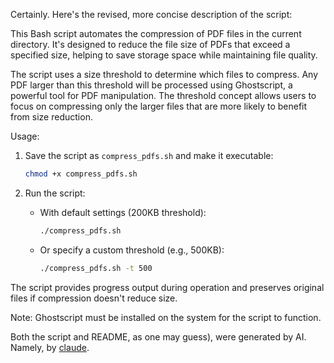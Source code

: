 Certainly. Here's the revised, more concise description of the script:

This Bash script automates the compression of PDF files in the current directory. It's designed to reduce the file size of PDFs that exceed a specified size, helping to save storage space while maintaining file quality.

The script uses a size threshold to determine which files to compress. Any PDF larger than this threshold will be processed using Ghostscript, a powerful tool for PDF manipulation. The threshold concept allows users to focus on compressing only the larger files that are more likely to benefit from size reduction.

Usage:
1. Save the script as `compress_pdfs.sh` and make it executable:
   ```bash
   chmod +x compress_pdfs.sh
   ```

2. Run the script:
   - With default settings (200KB threshold):
     ```bash
     ./compress_pdfs.sh
     ```
   - Or specify a custom threshold (e.g., 500KB):
     ```bash
     ./compress_pdfs.sh -t 500
     ```

The script provides progress output during operation and preserves original files if compression doesn't reduce size.

Note: Ghostscript must be installed on the system for the script to function.


Both the script and README, as one may guess), were generated by AI. Namely, by [claude](claude.ai).